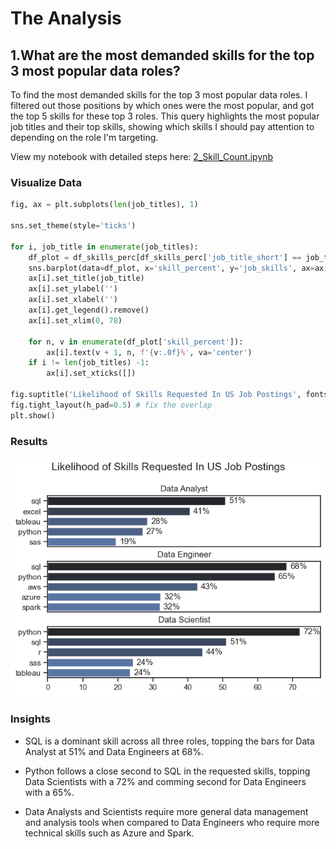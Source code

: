  # The Analysis

## 1.What are the most demanded skills for the top 3 most popular data roles?

To find the most demanded skills for the top 3 most popular data roles. I filtered out those positions by which ones were the most popular, and got the top 5 skills for these top 3 roles. This query highlights the most popular job titles and their top skills, showing which skills I should pay attention to depending on the role I'm targeting.

View my notebook with detailed steps here: [2_Skill_Count.ipynb](2_Skills_Count.ipynb)

### Visualize Data

```python
fig, ax = plt.subplots(len(job_titles), 1)

sns.set_theme(style='ticks')

for i, job_title in enumerate(job_titles):
    df_plot = df_skills_perc[df_skills_perc['job_title_short'] == job_title].head(5)
    sns.barplot(data=df_plot, x='skill_percent', y='job_skills', ax=ax[i], hue='skill_count', palette='dark:b_r')
    ax[i].set_title(job_title)
    ax[i].set_ylabel('')
    ax[i].set_xlabel('')
    ax[i].get_legend().remove()
    ax[i].set_xlim(0, 78)

    for n, v in enumerate(df_plot['skill_percent']):
        ax[i].text(v + 1, n, f'{v:.0f}%', va='center')
    if i != len(job_titles) -1:
        ax[i].set_xticks([])

fig.suptitle('Likelihood of Skills Requested In US Job Postings', fontsize=15)
fig.tight_layout(h_pad=0.5) # fix the overlap
plt.show()
```

### Results

![Visualization Of Top Skills](3_Project/images/Skill_Demand_All_Data_Roles.png)

### Insights

- SQL is a dominant skill across all three roles, topping the bars for Data Analyst at 51% and Data Engineers at 68%.

- Python follows a close second to SQL in the requested skills, topping Data Scientists with a 72% and comming second for Data Engineers with a 65%.

- Data Analysts and Scientists
require more general data management and analysis tools when compared to Data Engineers who require more technical skills such as Azure and Spark.

